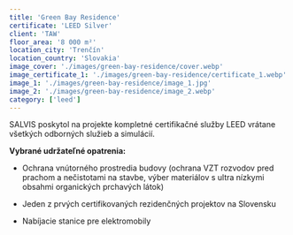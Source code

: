 ```yaml
---
title: 'Green Bay Residence'
certificate: 'LEED Silver'
client: 'TAW'
floor_area: '8 000 m²'
location_city: 'Trenčín'
location_country: 'Slovakia'
image_cover: './images/green-bay-residence/cover.webp'
image_certificate_1: './images/green-bay-residence/certificate_1.webp'
image_1: './images/green-bay-residence/image_1.jpg'
image_2: './images/green-bay-residence/image_2.webp'
category: ['leed']
---
```


SALVIS poskytol na projekte kompletné certifikačné služby LEED vrátane všetkých odborných služieb a simulácií.

**Vybrané udržateľné opatrenia:**

- Ochrana vnútorného prostredia budovy (ochrana VZT rozvodov pred prachom a nečistotami na stavbe, výber materiálov s ultra nízkymi obsahmi organických prchavých látok)

- Jeden z prvých certifikovaných rezidenčných projektov na Slovensku

- Nabíjacie stanice pre elektromobily
